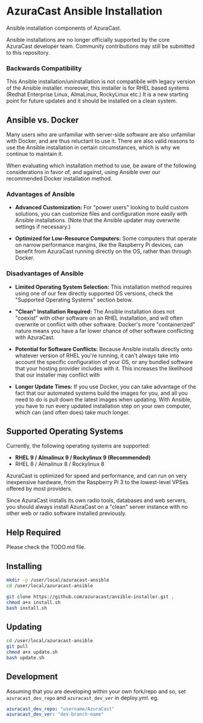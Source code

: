 # AzuraCast Ansible Installation

Ansible installation components of AzuraCast.

Ansible installations are no longer officially supported by the core AzuraCast developer team. Community contributions may still be submitted to this repository.


### Backwards Compatibility

This Ansible installation/uninstallation is not compatibile with legacy version of the Ansible installer. moreover, this installer is for RHEL based systems (Redhat Enterprise Linux, AlmaLinux, RockyLinux etc.)
It is a new starting point for future updates and it should be installed on a clean system.


## Ansible vs. Docker

Many users who are unfamiliar with server-side software are also unfamiliar with Docker, and are thus reluctant to use it. There are also valid reasons to use the Ansible installation in certain circumstances, which is why we continue to maintain it.

When evaluating which installation method to use, be aware of the following considerations in favor of, and against, using Ansible over our recommended Docker installation method.

### Advantages of Ansible

- **Advanced Customization:** For "power users" looking to build custom solutions, you can customize files and configuration more easily with Ansible installations. (Note that the Ansible updater may overwrite settings if necessary.)

- **Optimized for Low-Resource Computers:** Some computers that operate on narrow performance margins, like the Raspberry Pi devices, can benefit from AzuraCast running directly on the OS, rather than through Docker.

### Disadvantages of Ansible

- **Limited Operating System Selection:** This installation method requires using one of our few directly supported OS versions, check the "Supported Operating Systems" section below.

- **"Clean" Installation Required:** The Ansible installation does not "coexist" with other software on an RHEL installation, and will often overwrite or conflict with other software. Docker's more "containerized" nature means you have a far lower chance of other software conflicting with AzuraCast.

- **Potential for Software Conflicts:** Because Ansible installs directly onto whatever version of RHEL you're running, it can't always take into account the specific configuration of your OS, or any bundled software that your hosting provider includes with it. This increases the likelihood that our installer may conflict with 

- **Longer Update Times:** If you use Docker, you can take advantage of the fact that our automated systems build the images for you, and all you need to do is pull down the latest images when updating. With Ansible, you have to run every updated installation step on your own computer, which can (and often does) take much longer.

## Supported Operating Systems

Currently, the following operating systems are supported:

- **RHEL 9 / Almalinux 9 / Rockylinux 9 (Recommended)**
- RHEL 8 / Almalinux 8 / Rockylinux 8


AzuraCast is optimized for speed and performance, and can run on very inexpensive hardware, from the Raspberry Pi 3 to the lowest-level VPSes offered by most providers.

Since AzuraCast installs its own radio tools, databases and web servers, you should always install AzuraCast on a "clean" server instance with no other web or radio software installed previously.

## Help Required

Please check the TODO.md file.

## Installing

```bash
mkdir -p /user/local/azuracast-ansible
cd /user/local/azuracast-ansible

git clone https://github.com/azuracast/ansible-installer.git .
chmod a+x install.sh
bash install.sh
```

## Updating

```bash
cd /user/local/azuracast-ansible
git pull
chmod a+x update.sh
bash update.sh
```


## Development

Assuming that you are developing within your own fork/repo and so, set `azuracast_dev_repo` and `azuracast_dev_ver` in deploy.yml.  eg.
```yml
azuracast_dev_repo: "username/AzuraCast"
azuracast_dev_ver: "dev-branch-name"
```
